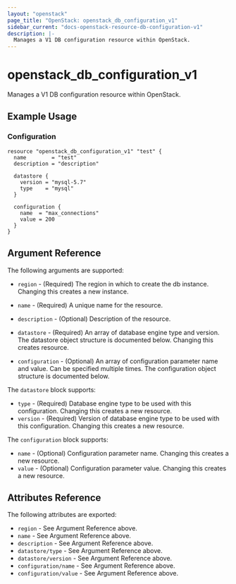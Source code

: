```yaml
---
layout: "openstack"
page_title: "OpenStack: openstack_db_configuration_v1"
sidebar_current: "docs-openstack-resource-db-configuration-v1"
description: |-
  Manages a V1 DB configuration resource within OpenStack.
---
```


# openstack\_db\_configuration\_v1

Manages a V1 DB configuration resource within OpenStack.

## Example Usage

### Configuration

```hcl
resource "openstack_db_configuration_v1" "test" {
  name        = "test"
  description = "description"

  datastore {
    version = "mysql-5.7"
    type    = "mysql"
  }

  configuration {
    name  = "max_connections"
    value = 200
  }
}
```

## Argument Reference

The following arguments are supported:

* `region` - (Required) The region in which to create the db instance. Changing this
    creates a new instance.

* `name` - (Required) A unique name for the resource.

* `description` - (Optional) Description of the resource.

* `datastore` - (Required) An array of database engine type and version. The datastore
    object structure is documented below. Changing this creates resource.

* `configuration` - (Optional) An array of configuration parameter name and value. Can be specified multiple times. The configuration object structure is documented below.

The `datastore` block supports:

* `type` - (Required) Database engine type to be used with this configuration. Changing this creates a new resource.
* `version` - (Required) Version of database engine type to be used with this configuration. Changing this creates a new resource.

The `configuration` block supports:

* `name` - (Optional) Configuration parameter name. Changing this creates a new resource.
* `value` - (Optional) Configuration parameter value. Changing this creates a new resource.


## Attributes Reference

The following attributes are exported:

* `region` - See Argument Reference above.
* `name` - See Argument Reference above.
* `description` - See Argument Reference above.
* `datastore/type` - See Argument Reference above.
* `datastore/version` - See Argument Reference above.
* `configuration/name` - See Argument Reference above.
* `configuration/value` - See Argument Reference above.